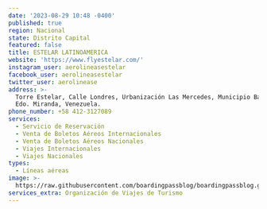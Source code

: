 ```yaml
---
date: '2023-08-29 10:48 -0400'
published: true
region: Nacional
state: Distrito Capital
featured: false
title: ESTELAR LATINOAMERICA
website: 'https://www.flyestelar.com/'
instagram_user: aerolineasestelar
facebook_user: aerolineasestelar
twitter_user: aerolinease
address: >-
  Torre Estelar, Calle Londres, Urbanización Las Mercedes, Municipio Baruta,
  Edo. Miranda, Venezuela.
phone_number: +58 412-3127089
services:
  - Servicio de Reservación
  - Venta de Boletos Aéreos Internacionales
  - Venta de Boletos Aéreos Nacionales
  - Viajes Internacionales
  - Viajes Nacionales
types:
  - Líneas aéreas
image: >-
  https://raw.githubusercontent.com/boardingpassblog/boardingpassblog.github.io/main/assets/images/Estelar-Airlines-Logo.jpg
services_extra: Organización de Viajes de Turismo
---
```

